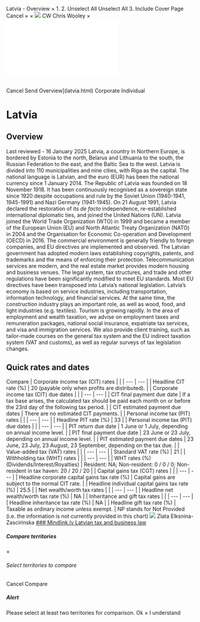 Latvia - Overview
×
1.
2.
Unselect All
Unselect All
3.
Include Cover Page
Cancel
×
×
![](-/media/world-wide-tax-summaries/attachments/global---chris-wooley.ashx%3Frev=ac5e5f3223b34096b1afc2a6009c7320&revision=ac5e5f32-23b3-4096-b1af-c2a6009c7320&hash=859B7ADC84DC2CBEC9760E9E6EE7DE6D0A8BFCDF)
CW
Chris Wooley
×
![](latvia.html)
######
Cancel
Send
Overview](latvia.html)
Corporate
Individual
# Latvia
## Overview
Last reviewed - 16 January 2025
Latvia, a country in Northern Europe, is bordered by Estonia to the north, Belarus and Lithuania to the south, the Russian Federation to the east, and the Baltic Sea to the west. Latvia is divided into 110 municipalities and nine cities, with Riga as the capital. The national language is Latvian, and the euro (EUR) has been the national currency since 1 January 2014.
The Republic of Latvia was founded on 18 November 1918. It has been continuously recognised as a sovereign state since 1920 despite occupations and rule by the Soviet Union (1940-1941, 1945-1991) and Nazi Germany (1941-1945). On 21 August 1991, Latvia declared the restoration of its *de facto* independence, re-established international diplomatic ties, and joined the United Nations (UN). Latvia joined the World Trade Organization (WTO) in 1999 and became a member of the European Union (EU) and North Atlantic Treaty Organization (NATO) in 2004 and the Organisation for Economic Co-operation and Development (OECD) in 2016.
The commercial environment is generally friendly to foreign companies, and EU directives are implemented and observed. The Latvian government has adopted modern laws establishing copyrights, patents, and trademarks and the means of enforcing their protection.
Telecommunication services are modern, and the real estate market provides modern housing and business venues. The legal system, tax structures, and trade and other regulations have been significantly modified to meet EU standards. Most EU directives have been transposed into Latvia’s national legislation.
Latvia’s economy is based on service industries, including transportation, information technology, and financial services. At the same time, the construction industry plays an important role, as well as wood, food, and light industries (e.g. textiles). Tourism is growing rapidly.
In the area of employment and wealth taxation, we advise on employment taxes and remuneration packages, national social insurance, expatriate tax services, and visa and immigration services. We also provide client training, such as tailor-made courses on the general tax system and the EU indirect taxation system (VAT and customs), as well as regular surveys of tax legislation changes.
## Quick rates and dates
Compare
| Corporate income tax (CIT) rates | |
| --- | --- |
| Headline CIT rate (%) | 20 (payable only when profits are distributed). |
| Corporate income tax (CIT) due dates | |
| --- | --- |
| CIT final payment due date | If a tax base arises, the calculated tax should be paid each month on or before the 23rd day of the following tax period. |
| CIT estimated payment due dates | There are no estimated CIT payments. |
| Personal income tax (PIT) rates | |
| --- | --- |
| Headline PIT rate (%) | 33 |
| Personal income tax (PIT) due dates | |
| --- | --- |
| PIT return due date | 1 June or 1 July, depending on annual income level. |
| PIT final payment due date | 23 June or 23 July, depending on annual income level. |
| PIT estimated payment due dates | 23 June, 23 July, 23 August, 23 September, depending on the tax due. |
| Value-added tax (VAT) rates | |
| --- | --- |
| Standard VAT rate (%) | 21 |
| Withholding tax (WHT) rates | |
| --- | --- |
| WHT rates (%) (Dividends/Interest/Royalties) | Resident: NA;  Non-resident: 0 / 0 / 0;  Non-resident in tax haven: 20 / 20 / 20 |
| Capital gains tax (CGT) rates | |
| --- | --- |
| Headline corporate capital gains tax rate (%) | Capital gains are subject to the normal CIT rate. |
| Headline individual capital gains tax rate (%) | 25.5 |
| Net wealth/worth tax rates | |
| --- | --- |
| Headline net wealth/worth tax rate (%) | NA |
| Inheritance and gift tax rates | |
| --- | --- |
| Headline inheritance tax rate (%) | NA |
| Headline gift tax rate (%) | Taxable as ordinary income unless exempt. |
NP stands for Not Provided (i.e. the information is not currently provided in this chart)
![](-/media/world-wide-tax-summaries/attachments/latvia---zlata_elksnina-zascirinska.ashx%3Frev=19e242eccd9c44bfaffa896f3d56be2d&revision=19e242ec-cd9c-44bf-affa-896f3d56be2d&hash=25E19670B1F07ACF0BE6589A63496CC9B2A68B71)
Zlata Elksnina-Zascirinska
[### Mindlink.lv
Latvian tax and business law](http://www.nodoklis.lv/en/)
##### Compare territories
×
###### Select territories to compare
#####
Cancel
Compare
##### Alert
Please select at least two territories for comparison.
Ok
×
I understand